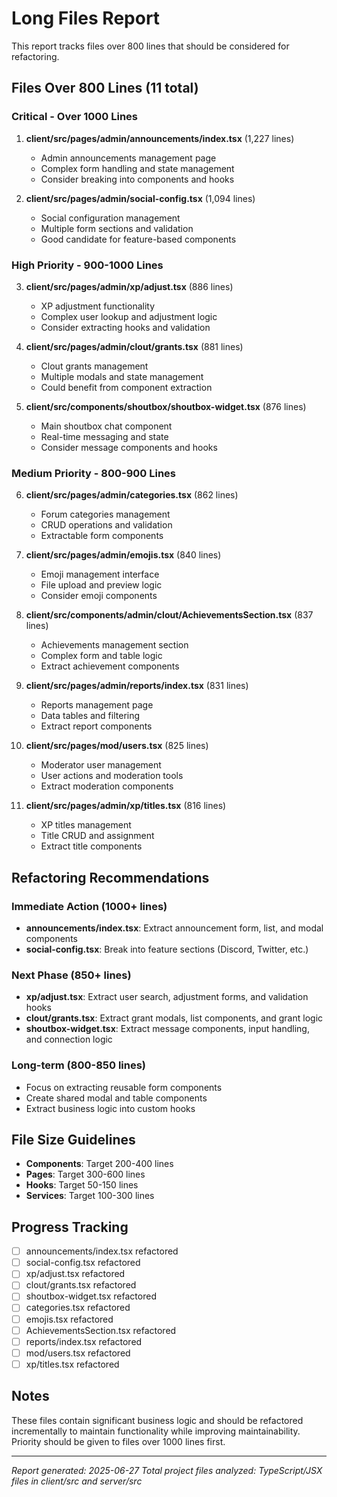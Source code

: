 # Long Files Report

This report tracks files over 800 lines that should be considered for refactoring.

## Files Over 800 Lines (11 total)

### Critical - Over 1000 Lines

1. **client/src/pages/admin/announcements/index.tsx** (1,227 lines)

   - Admin announcements management page
   - Complex form handling and state management
   - Consider breaking into components and hooks

2. **client/src/pages/admin/social-config.tsx** (1,094 lines)
   - Social configuration management
   - Multiple form sections and validation
   - Good candidate for feature-based components

### High Priority - 900-1000 Lines

3. **client/src/pages/admin/xp/adjust.tsx** (886 lines)

   - XP adjustment functionality
   - Complex user lookup and adjustment logic
   - Consider extracting hooks and validation

4. **client/src/pages/admin/clout/grants.tsx** (881 lines)

   - Clout grants management
   - Multiple modals and state management
   - Could benefit from component extraction

5. **client/src/components/shoutbox/shoutbox-widget.tsx** (876 lines)
   - Main shoutbox chat component
   - Real-time messaging and state
   - Consider message components and hooks

### Medium Priority - 800-900 Lines

6. **client/src/pages/admin/categories.tsx** (862 lines)

   - Forum categories management
   - CRUD operations and validation
   - Extractable form components

7. **client/src/pages/admin/emojis.tsx** (840 lines)

   - Emoji management interface
   - File upload and preview logic
   - Consider emoji components

8. **client/src/components/admin/clout/AchievementsSection.tsx** (837 lines)

   - Achievements management section
   - Complex form and table logic
   - Extract achievement components

9. **client/src/pages/admin/reports/index.tsx** (831 lines)

   - Reports management page
   - Data tables and filtering
   - Extract report components

10. **client/src/pages/mod/users.tsx** (825 lines)

    - Moderator user management
    - User actions and moderation tools
    - Extract moderation components

11. **client/src/pages/admin/xp/titles.tsx** (816 lines)
    - XP titles management
    - Title CRUD and assignment
    - Extract title components

## Refactoring Recommendations

### Immediate Action (1000+ lines)

- **announcements/index.tsx**: Extract announcement form, list, and modal components
- **social-config.tsx**: Break into feature sections (Discord, Twitter, etc.)

### Next Phase (850+ lines)

- **xp/adjust.tsx**: Extract user search, adjustment forms, and validation hooks
- **clout/grants.tsx**: Extract grant modals, list components, and grant logic
- **shoutbox-widget.tsx**: Extract message components, input handling, and connection logic

### Long-term (800-850 lines)

- Focus on extracting reusable form components
- Create shared modal and table components
- Extract business logic into custom hooks

## File Size Guidelines

- **Components**: Target 200-400 lines
- **Pages**: Target 300-600 lines
- **Hooks**: Target 50-150 lines
- **Services**: Target 100-300 lines

## Progress Tracking

- [ ] announcements/index.tsx refactored
- [ ] social-config.tsx refactored
- [ ] xp/adjust.tsx refactored
- [ ] clout/grants.tsx refactored
- [ ] shoutbox-widget.tsx refactored
- [ ] categories.tsx refactored
- [ ] emojis.tsx refactored
- [ ] AchievementsSection.tsx refactored
- [ ] reports/index.tsx refactored
- [ ] mod/users.tsx refactored
- [ ] xp/titles.tsx refactored

## Notes

These files contain significant business logic and should be refactored incrementally to maintain functionality while improving maintainability. Priority should be given to files over 1000 lines first.

---

_Report generated: 2025-06-27_
_Total project files analyzed: TypeScript/JSX files in client/src and server/src_
